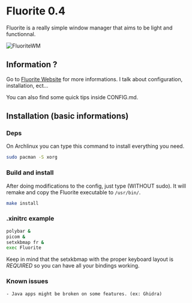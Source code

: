 # Fluorite 0.4

Fluorite is a really simple window manager that aims to be light and functionnal.

![FluoriteWM](https://fluorite.surge.sh/files/Fluorite.png)

## Information ?

Go to [Fluorite Website](https://fluorite.surge.sh) for more informations. I talk about configuration, installation, ect...

You can also find some quick tips inside CONFIG.md.

## Installation (basic informations)

### Deps

On Archlinux you can type this command to install everything you need.

``` sh
sudo pacman -S xorg
```

### Build and install

After doing modifications to the config, just type (WITHOUT sudo). It will remake and copy the Fluorite executable to `/usr/bin/`.

``` sh
make install
```

### .xinitrc example

``` sh
polybar &
picom &
setxkbmap fr &
exec Fluorite
```

Keep in mind that the setxkbmap with the proper keyboard layout is *REQUIRED* so you can have all your bindings working.

### Known issues

    - Java apps might be broken on some features. (ex: Ghidra)
